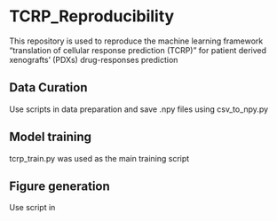 # TCRP_Reproducibility
This repository is used to reproduce the machine learning framework “translation of cellular response prediction (TCRP)” for patient derived xenografts’ (PDXs) drug-responses prediction

## Data Curation
Use scripts in data preparation and save .npy files using csv_to_npy.py

## Model training 
tcrp_train.py was used as the main training script

## Figure generation
Use script in 
